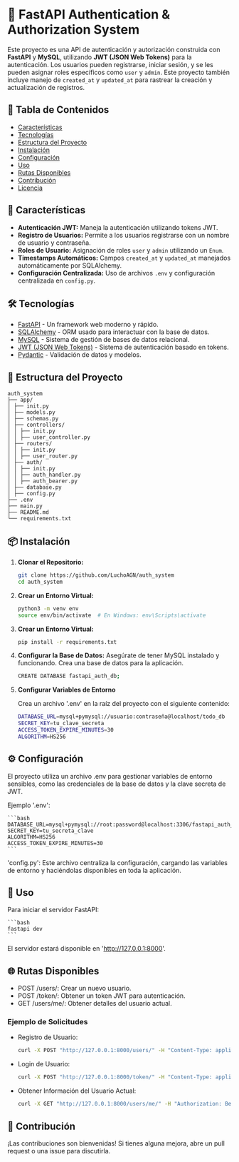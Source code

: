 # 🚀 FastAPI Authentication & Authorization System

Este proyecto es una API de autenticación y autorización construida con **FastAPI** y **MySQL**, utilizando **JWT (JSON Web Tokens)** para la autenticación. Los usuarios pueden registrarse, iniciar sesión, y se les pueden asignar roles específicos como `user` y `admin`. Este proyecto también incluye manejo de `created_at` y `updated_at` para rastrear la creación y actualización de registros.

## 📑 Tabla de Contenidos

- [Características](#características)
- [Tecnologías](#tecnologías)
- [Estructura del Proyecto](#estructura-del-proyecto)
- [Instalación](#instalación)
- [Configuración](#configuración)
- [Uso](#uso)
- [Rutas Disponibles](#rutas-disponibles)
- [Contribución](#contribución)
- [Licencia](#licencia)

## 🎯 Características

- **Autenticación JWT:** Maneja la autenticación utilizando tokens JWT.
- **Registro de Usuarios:** Permite a los usuarios registrarse con un nombre de usuario y contraseña.
- **Roles de Usuario:** Asignación de roles `user` y `admin` utilizando un `Enum`.
- **Timestamps Automáticos:** Campos `created_at` y `updated_at` manejados automáticamente por SQLAlchemy.
- **Configuración Centralizada:** Uso de archivos `.env` y configuración centralizada en `config.py`.

## 🛠 Tecnologías

- [FastAPI](https://fastapi.tiangolo.com/) - Un framework web moderno y rápido.
- [SQLAlchemy](https://www.sqlalchemy.org/) - ORM usado para interactuar con la base de datos.
- [MySQL](https://www.mysql.com/) - Sistema de gestión de bases de datos relacional.
- [JWT (JSON Web Tokens)](https://jwt.io/) - Sistema de autenticación basado en tokens.
- [Pydantic](https://pydantic-docs.helpmanual.io/) - Validación de datos y modelos.

## 📁 Estructura del Proyecto

    auth_system
    ├── app/
    │ ├── init.py
    │ ├── models.py
    │ ├── schemas.py
    │ ├── controllers/
    │ │ ├── init.py
    │ │ ├── user_controller.py
    │ ├── routers/
    │ │ ├── init.py
    │ │ ├── user_router.py
    │ ├── auth/
    │ │ ├── init.py
    │ │ ├── auth_handler.py
    │ │ ├── auth_bearer.py
    │ ├── database.py
    │ ├── config.py
    ├── .env
    ├── main.py
    ├── README.md
    └── requirements.txt

## 📦 Instalación

1. **Clonar el Repositorio:**

   ```bash
   git clone https://github.com/LuchoAGN/auth_system
   cd auth_system
   ```

2. **Crear un Entorno Virtual:**

   ```bash
   python3 -m venv env
   source env/bin/activate  # En Windows: env\Scripts\activate
   ```

3. **Crear un Entorno Virtual:**

   ```bash
   pip install -r requirements.txt
   ```

4. **Configurar la Base de Datos:**
   Asegúrate de tener MySQL instalado y funcionando. Crea una base de datos para la aplicación.

   ```bash
   CREATE DATABASE fastapi_auth_db;
   ```

5. **Configurar Variables de Entorno**

   Crea un archivo '.env' en la raíz del proyecto con el siguiente contenido:

   ```bash
   DATABASE_URL=mysql+pymysql://usuario:contraseña@localhost/todo_db
   SECRET_KEY=tu_clave_secreta
   ACCESS_TOKEN_EXPIRE_MINUTES=30
   ALGORITHM=HS256
   ```

## ⚙️ Configuración

El proyecto utiliza un archivo .env para gestionar variables de entorno sensibles, como las credenciales de la base de datos y la clave secreta de JWT.

Ejemplo '.env':

    ```bash
    DATABASE_URL=mysql+pymysql://root:password@localhost:3306/fastapi_auth_db
    SECRET_KEY=tu_secreta_clave
    ALGORITHM=HS256
    ACCESS_TOKEN_EXPIRE_MINUTES=30
    ```

'config.py': Este archivo centraliza la configuración, cargando las variables de entorno y haciéndolas disponibles en toda la aplicación.

## 🚀 Uso

Para iniciar el servidor FastAPI:

    ```bash
    fastapi dev
    ```

El servidor estará disponible en 'http://127.0.0.1:8000'.

## 🌐 Rutas Disponibles

- POST /users/: Crear un nuevo usuario.
- POST /token/: Obtener un token JWT para autenticación.
- GET /users/me/: Obtener detalles del usuario actual.

### Ejemplo de Solicitudes

- Registro de Usuario:

  ```bash
  curl -X POST "http://127.0.0.1:8000/users/" -H "Content-Type: application/json" -d '{"username": "johndoe", "password": "secret"}'
  ```

- Login de Usuario:

  ```bash
  curl -X POST "http://127.0.0.1:8000/token/" -H "Content-Type: application/x-www-form-urlencoded" -d "username=johndoe&password=secret"
  ```

- Obtener Información del Usuario Actual:

  ```bash
  curl -X GET "http://127.0.0.1:8000/users/me/" -H "Authorization: Bearer <your_token>"
  ```

## 📝 Contribución

¡Las contribuciones son bienvenidas! Si tienes alguna mejora, abre un pull request o una issue para discutirla.
